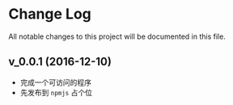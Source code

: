 # Change Log
All notable changes to this project will be documented in this file.

## v_0.0.1 (2016-12-10)

- 完成一个可访问的程序
- 先发布到 `npmjs` 占个位